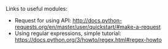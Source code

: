 Links to useful modules:
* Request for using API: http://docs.python-requests.org/en/master/user/quickstart/#make-a-request
* Using regular expressions, simple tutorial: https://docs.python.org/3/howto/regex.html#regex-howto
